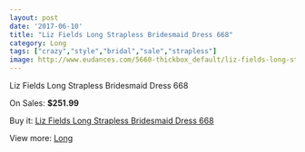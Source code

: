 ```yaml
---
layout: post
date: '2017-06-10'
title: "Liz Fields Long Strapless Bridesmaid Dress 668"
category: Long
tags: ["crazy","style","bridal","sale","strapless"]
image: http://www.eudances.com/5660-thickbox_default/liz-fields-long-strapless-bridesmaid-dress-668.jpg
---
```

Liz Fields Long Strapless Bridesmaid Dress 668

On Sales: **$251.99**
<a href="https://www.eudances.com/en/long/1962-liz-fields-long-strapless-bridesmaid-dress-668.html"><amp-img layout="responsive" width="600" height="600" src="//www.eudances.com/5660-thickbox_default/liz-fields-long-strapless-bridesmaid-dress-668.jpg" alt="Liz Fields Long Strapless Bridesmaid Dress 668 0" /></a>
<a href="https://www.eudances.com/en/long/1962-liz-fields-long-strapless-bridesmaid-dress-668.html"><amp-img layout="responsive" width="600" height="600" src="//www.eudances.com/5661-thickbox_default/liz-fields-long-strapless-bridesmaid-dress-668.jpg" alt="Liz Fields Long Strapless Bridesmaid Dress 668 1" /></a>

Buy it: [Liz Fields Long Strapless Bridesmaid Dress 668](https://www.eudances.com/en/long/1962-liz-fields-long-strapless-bridesmaid-dress-668.html "Liz Fields Long Strapless Bridesmaid Dress 668")

View more: [Long](https://www.eudances.com/en/21-long "Long")